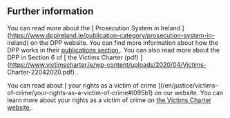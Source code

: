 ##  Further information

You can read more about the [ Prosecution System in Ireland
](https://www.dppireland.ie/publication-category/prosecution-system-in-
ireland) on the DPP website. You can find more information about how the DPP
works in their [ publications section
](https://www.dppireland.ie/publications/) . You can also read more about the
DPP in Section 6 of [ the Victims Charter (pdf)
](https://www.victimscharter.ie/wp-content/uploads/2020/04/Victims-
Charter-22042020.pdf) .

You can read about [ your rights as a victim of crime ](/en/justice/victims-
of-crime/your-rights-as-a-victim-of-crime#l095b1) on our website. You can
learn more about your rights as a victim of crime on [ the Victims Charter
website ](https://www.victimscharter.ie/) .
